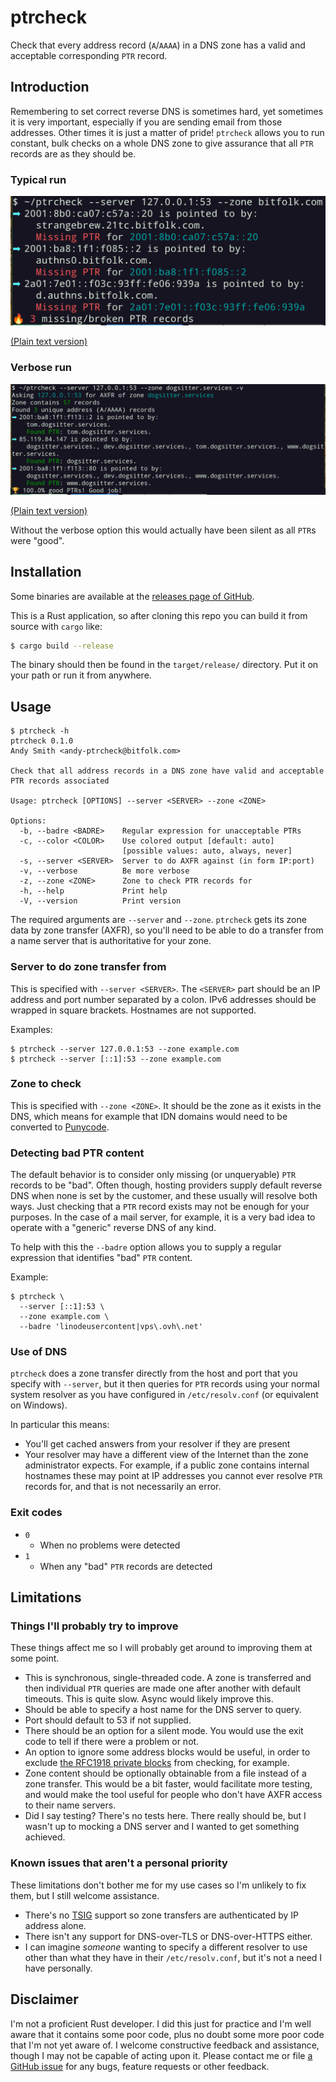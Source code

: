 # ptrcheck

Check that every address record (`A`/`AAAA`) in a DNS zone has a valid and
acceptable corresponding `PTR` record.

## Introduction

Remembering to set correct reverse DNS is sometimes hard, yet sometimes it is
very important, especially if you are sending email from those addresses.
Other times it is just a matter of pride! `ptrcheck` allows you to run
constant, bulk checks on a whole DNS zone to give assurance that all `PTR`
records are as they should be.

### Typical run

![typical]

[typical]: doc/typical.png "Output of a typical run of ptrcheck"

[(Plain text version)](doc/typical.txt)

### Verbose run

![verbose]

[verbose]: doc/verbose.png "Output of a verbose run of ptrcheck"

[(Plain text version)](doc/verbose.txt)

Without the verbose option this would actually have been silent as all `PTR`s
were "good".

## Installation

Some binaries are available at the
[releases page of GitHub](https://github.com/grifferz/ptrcheck-rs/releases).

This is a Rust application, so after cloning this repo you can build it from
source with `cargo` like:

```bash
$ cargo build --release
```

The binary should then be found in the `target/release/` directory. Put it on
your path or run it from anywhere.

## Usage

```
$ ptrcheck -h
ptrcheck 0.1.0
Andy Smith <andy-ptrcheck@bitfolk.com>

Check that all address records in a DNS zone have valid and acceptable
PTR records associated

Usage: ptrcheck [OPTIONS] --server <SERVER> --zone <ZONE>

Options:
  -b, --badre <BADRE>    Regular expression for unacceptable PTRs
  -c, --color <COLOR>    Use colored output [default: auto]
                         [possible values: auto, always, never]
  -s, --server <SERVER>  Server to do AXFR against (in form IP:port)
  -v, --verbose          Be more verbose
  -z, --zone <ZONE>      Zone to check PTR records for
  -h, --help             Print help
  -V, --version          Print version
```

The required arguments are `--server` and `--zone`. `ptrcheck` gets its zone
data by zone transfer (AXFR), so you'll need to be able to do a transfer from
a name server that is authoritative for your zone.

### Server to do zone transfer from

This is specified with `--server <SERVER>`. The `<SERVER>` part should be an
IP address and port number separated by a colon. IPv6 addresses should be
wrapped in square brackets. Hostnames are not supported.

Examples:

```
$ ptrcheck --server 127.0.0.1:53 --zone example.com
$ ptrcheck --server [::1]:53 --zone example.com
```

### Zone to check

This is specified with `--zone <ZONE>`. It should be the zone as it exists in
the DNS, which means for example that IDN domains would need to be converted
to [Punycode](https://en.wikipedia.org/wiki/Punycode).

### Detecting bad PTR content

The default behavior is to consider only missing (or unqueryable) `PTR`
records to be "bad". Often though, hosting providers supply default reverse
DNS when none is set by the customer, and these usually will resolve both
ways. Just checking that a `PTR` record exists may not be enough for your
purposes. In the case of a mail server, for example, it is a very bad idea to
operate with a "generic" reverse DNS of any kind.

To help with this the `--badre` option allows you to supply a regular
expression that identifies "bad" `PTR` content.

Example:

```
$ ptrcheck \
  --server [::1]:53 \
  --zone example.com \
  --badre 'linodeusercontent|vps\.ovh\.net'
```

### Use of DNS

`ptrcheck` does a zone transfer directly from the host and port that you
specify with `--server`, but it then queries for `PTR` records using your
normal system resolver as you have configured in `/etc/resolv.conf` (or
equivalent on Windows).

In particular this means:

- You'll get cached answers from your resolver if they are present
- Your resolver may have a different view of the Internet than the zone
  administrator expects. For example, if a public zone contains internal
  hostnames these may point at IP addresses you cannot ever resolve `PTR`
  records for, and that is not necessarily an error.

### Exit codes

- `0`
  - When no problems were detected
- `1`
  - When any "bad" `PTR` records are detected

## Limitations

### Things I'll probably try to improve

These things affect me so I will probably get around to improving them at some
point.

- This is synchronous, single-threaded code. A zone is transferred and then
  individual `PTR` queries are made one after another with default timeouts.
  This is quite slow. Async would likely improve this.
- Should be able to specify a host name for the DNS server to query.
- Port should default to 53 if not supplied.
- There should be an option for a silent mode. You would use the exit code to
  tell if there were a problem or not.
- An option to ignore some address blocks would be useful, in order to exclude
  [the RFC1918 private blocks](https://en.wikipedia.org/wiki/Private_network#Private_IPv4_addresses)
  from checking, for example.
- Zone content should be optionally obtainable from a file instead of a zone
  transfer. This would be a bit faster, would facilitate more testing, and
  would make the tool useful for people who don't have AXFR access to their
  name servers.
- Did I say testing? There's no tests here. There really should be, but I
  wasn't up to mocking a DNS server and I wanted to get something achieved.

### Known issues that aren't a personal priority

These limitations don't bother me for my use cases so I'm unlikely to fix
them, but I still welcome assistance.

- There's no [TSIG](https://en.wikipedia.org/wiki/TSIG) support so zone
  transfers are authenticated by IP address alone.
- There isn't any support for DNS-over-TLS or DNS-over-HTTPS either.
- I can imagine _someone_ wanting to specify a different resolver to use other
  than what they have in their `/etc/resolv.conf`, but it's not a need I have
  personally.

## Disclaimer

I'm not a proficient Rust developer. I did this just for practice and I'm well
aware that it contains some poor code, plus no doubt some more poor code that
I'm not yet aware of. I welcome constructive feedback and assistance, though I
may not be capable of acting upon it. Please contact me or file
[a GitHub issue](https://github.come/grifferz/ptrcheck-rs/issues) for any
bugs, feature requests or other feedback.


